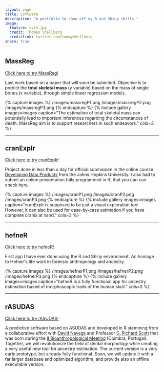 ```yaml
---
layout: page
title: Software
description: "A portfolio to show off my R and Shiny skills."
image:
  feature: cvr4.jpg
  credit: Thomas Shellberg
  creditlink: twitter.com/tommyshellberg
share: true
---
```


## MassReg

<a href = "https://joao.shinyapps.io/MassReg" target = "_blank">Click here to try MassReg!</a>

Last work based on a paper that will soon be submited. Objective is to predict the **total skeletal mass** (y variable) based on the mass of single bones (x variable), through simple linear regression models.

{% capture images %}
  /images/massregP1.png
  /images/massregP2.png
  /images/massregP3.png
{% endcapture %}
{% include gallery images=images caption="The estimation of total skeletal mass can potentially lead to important inferences regarding the circumstances of death. MassReg aim is to support researchers in such endeavors." cols=3 %}

---

## cranExplr

<a href = "https://joao.shinyapps.io/cranExplr/" target = "_blank">Click here to try cranExplr!</a>

Project done in less than a day for official submission in the online course <a href = "https://www.coursera.org/course/devdataprod" target = "_blank">Developing Data Products</a> from the Johns Hopkins University. I also had to submit an online presentation fully programmed in R, that you can can check <a href = "http://rpubs.com/Del/cranExplrDeck" target = "_blank">here</a>.

{% capture images %}
  /images/cranP1.png
  /images/cranP2.png
  /images/cranP3.png
{% endcapture %}
{% include gallery images=images caption="cranExplr is supposed to be just a visual exploration tool. However, it can also be used for case-by-case estimation if you have complete crania at hand." cols=3 %}

---

## hefneR

<a href = "https://joao.shinyapps.io/hefner-app" target = "_blank">Click here to try hefneR!</a>

First app I have ever done using the R and Shiny environment. An homage to Hefner's life work in forensic anthropology and ancestry.

{% capture images %}
  /images/hefnerP1.png
  /images/hefnerP2.png
  /images/hefnerP3.png
{% endcapture %}
{% include gallery images=images caption="hefneR is a fully functional app for ancestry estimation based of morphoscopic traits of the human skull." cols=3 %}

---

## rASUDAS

<a href = "https://dsnavega.shinyapps.io/r-asudas-app/" target = "_blank">Click here to try rASUDAS!</a>

A predictive software based on ASUDAS and developed in R stemming from a collaborative effort with <a href = "https://github.com/dsnavega"  target = "_blank">David Navega</a> and Professor <a href = "http://www.unr.edu/anthropology/people/faculty/g-richard-scott" target = "_blank">G. Richard Scott</a> that was born during the <a href = "http://www.uc.pt/fctuc/dcv/eventos/2015/IIbam" target = "_blank">II Bioanthropological Meeting</a> (Coimbra, Portugal). Together, we will revolutionize the field of dental morphology while creating a very useful new tool for ancestry estimation. The current version is a very early prototype, but already fully functional. Soon, we will update it with a far larger database and optimized algorithm, and provide also an offline executable version.




